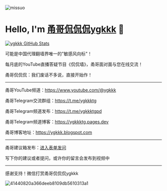 <p align="left"> <img src="https://komarev.com/ghpvc/?username=yonggekkk&label=Profile%20views&color=0e75b6&style=flat" alt="missuo" /> </p>

<p>
  <h1 style="text-align: left;">
    <b>Hello, I'm <a href="https://www.youtube.com/@ygkkk">甬哥侃侃侃ygkkk</a> 👋</b>
  </h1>
</p>

[![ygkkk GitHub Stats](https://github-readme-stats.zohan.tech/api?username=yonggekkk&show_icons=true&hide=contribs,prs&include_all_commits=true&bg_color=30,fcb590,e46454&title_color=fff&text_color=fff&icon_color=fff)](https://github.com/yonggekkk)

可能是中国代理翻墙界唯一的"敏感风向标"！

每月底的YouTube直播答疑节目《侃侃墙》，甬哥面对面与您在线交流！

甬哥侃侃侃：我们废话不多说，直接开始作！

-------------------------------------------------------

甬哥YouTube频道：https://www.youtube.com/@ygkkk

甬哥Telegram交流群组：https://t.me/ygkkktg

甬哥Telegram频道发布：https://t.me/ygkkktgpd

甬哥Telegram频道博客：https://ygkkktg.pages.dev

甬哥博客地址：https://ygkkk.blogspot.com

-------------------------------------------------------

甬哥建议箱发布：[进入表单发问](https://forms.gle/TH7Yw3WGDNUhYTLS9)

写下你的建议或者提问，或许你的留言会发布到视频中

-------------------------------------------------------
感谢支持！微信打赏甬哥侃侃侃ygkkk

![41440820a366deeb8109db5610313a1](https://github.com/user-attachments/assets/946e1913-72a9-4701-b430-d09c4b2d2c3f)

